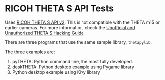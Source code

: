 RICOH THETA S API Tests
=======================

Uses [RICOH THETA S API v2](https://developers.theta360.com/en/docs/v2/api_reference/).
This is not compatible with the THETA m15 or earlier cameras.
For more information, check the [Unofficial and Unauthorized THETA S Hacking
Guide](http://codetricity.github.io/theta-s/index.html).

There are three programs that use the same sample library, `thetapylib`.

The three examples are:

1. pyTHETA: Python command line, the most fully developed.
2. deskTHETA: Python desktop example using Pygame library
3. Python desktop example using Kivy library

